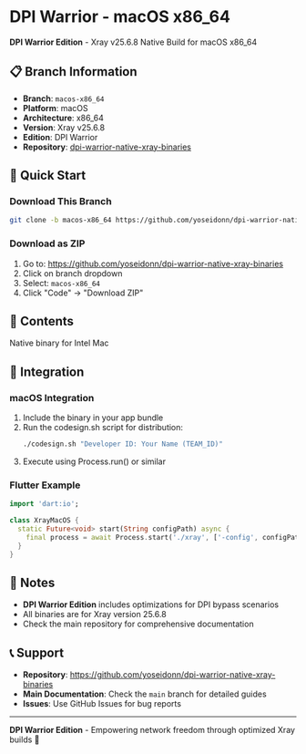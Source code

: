 # DPI Warrior - macOS x86_64

**DPI Warrior Edition** - Xray v25.6.8 Native Build for macOS x86_64

## 📋 Branch Information
- **Branch**: `macos-x86_64`
- **Platform**: macOS
- **Architecture**: x86_64
- **Version**: Xray v25.6.8
- **Edition**: DPI Warrior
- **Repository**: [dpi-warrior-native-xray-binaries](https://github.com/yoseidonn/dpi-warrior-native-xray-binaries)

## 🚀 Quick Start

### Download This Branch
```bash
git clone -b macos-x86_64 https://github.com/yoseidonn/dpi-warrior-native-xray-binaries.git
```

### Download as ZIP
1. Go to: https://github.com/yoseidonn/dpi-warrior-native-xray-binaries
2. Click on branch dropdown
3. Select: `macos-x86_64`
4. Click "Code" → "Download ZIP"

## 📁 Contents

Native binary for Intel Mac

## 🔧 Integration

### macOS Integration
1. Include the binary in your app bundle
2. Run the codesign.sh script for distribution:
   ```bash
   ./codesign.sh "Developer ID: Your Name (TEAM_ID)"
   ```
3. Execute using Process.run() or similar

### Flutter Example
```dart
import 'dart:io';

class XrayMacOS {
  static Future<void> start(String configPath) async {
    final process = await Process.start('./xray', ['-config', configPath]);
  }
}
```

## 🔧 Notes

- **DPI Warrior Edition** includes optimizations for DPI bypass scenarios
- All binaries are for Xray version 25.6.8
- Check the main repository for comprehensive documentation

## 📞 Support

- **Repository**: https://github.com/yoseidonn/dpi-warrior-native-xray-binaries
- **Main Documentation**: Check the `main` branch for detailed guides
- **Issues**: Use GitHub Issues for bug reports

---

**DPI Warrior Edition** - Empowering network freedom through optimized Xray builds 🚀
